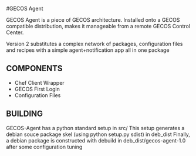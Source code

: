 #GECOS Agent 

GECOS Agent is a piece of GECOS architecture. Installed onto a GECOS compatible distribution,
makes it manageable from a remote GECOS Control Center.

Version 2 substitutes a complex network of packages, configuration files and recipes with 
a simple agent+notification app all in one package

## COMPONENTS

* Chef Client Wrapper
* GECOS First Login
* Configuration Files



## BUILDING

GECOS-Agent has a python standard setup in src/
This setup generates a debian souce package skel (using python setup.py sdist) in deb_dist
Finally, a debian package is constructed with debuild in deb_dist/gecos-agent-1.0 after
some configuration tuning


